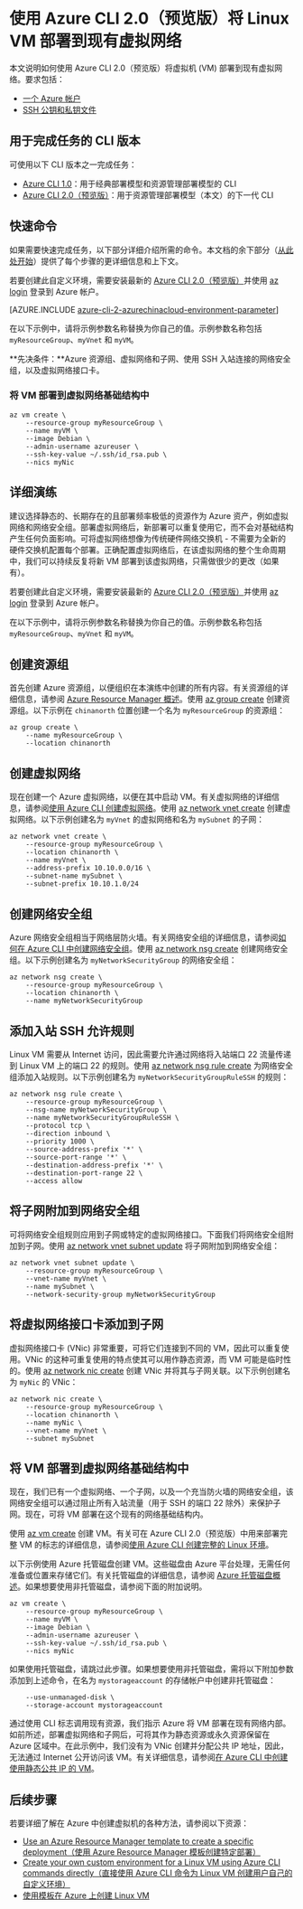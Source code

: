 <properties
    pageTitle="使用 Azure CLI 2.0（预览版）将 Linux VM 部署到现有网络中 | Azure"
    description="了解如何使用 Azure CLI 2.0（预览版）将 Linux 虚拟机部署到现有虚拟网络中"
    services="virtual-machines-linux"
    documentationcenter="virtual-machines"
    author="iainfoulds"
    manager="timlt"
    editor=""
    tags="azure-resource-manager" />
<tags 
    ms.assetid=""
    ms.service="virtual-machines-linux"
    ms.workload="infrastructure"
    ms.tgt_pltfrm="vm-linux"
    ms.devlang="na"
    ms.topic="article"
    ms.date="01/31/2017"
    wacn.date="03/24/2017"
    ms.author="iainfou" />

# 使用 Azure CLI 2.0（预览版）将 Linux VM 部署到现有虚拟网络

本文说明如何使用 Azure CLI 2.0（预览版）将虚拟机 (VM) 部署到现有虚拟网络。要求包括：

- [一个 Azure 帐户](/pricing/1rmb-trial/)
- [SSH 公钥和私钥文件](/documentation/articles/virtual-machines-linux-mac-create-ssh-keys/)

## 用于完成任务的 CLI 版本
可使用以下 CLI 版本之一完成任务：

- [Azure CLI 1.0](/documentation/articles/virtual-machines-linux-deploy-linux-vm-into-existing-vnet-using-cli-nodejs/)：用于经典部署模型和资源管理部署模型的 CLI
- [Azure CLI 2.0（预览版）](#quick-commands)：用于资源管理部署模型（本文）的下一代 CLI

## <a name="quick-commands"></a> 快速命令
如果需要快速完成任务，以下部分详细介绍所需的命令。本文档的余下部分（[从此处开始](#detailed-walkthrough)）提供了每个步骤的更详细信息和上下文。

若要创建此自定义环境，需要安装最新的 [Azure CLI 2.0（预览版）](https://docs.microsoft.com/cli/azure/install-az-cli2)并使用 [az login](https://docs.microsoft.com/cli/azure/#login) 登录到 Azure 帐户。

[AZURE.INCLUDE [azure-cli-2-azurechinacloud-environment-parameter](../../includes/azure-cli-2-azurechinacloud-environment-parameter.md)]

在以下示例中，请将示例参数名称替换为你自己的值。示例参数名称包括 `myResourceGroup`、`myVnet` 和 `myVM`。

**先决条件：**Azure 资源组、虚拟网络和子网、使用 SSH 入站连接的网络安全组，以及虚拟网络接口卡。

### 将 VM 部署到虚拟网络基础结构中

    az vm create \
        --resource-group myResourceGroup \
        --name myVM \
        --image Debian \
        --admin-username azureuser \
        --ssh-key-value ~/.ssh/id_rsa.pub \
        --nics myNic

## <a name="detailed-walkthrough"></a> 详细演练

建议选择静态的、长期存在的且部署频率极低的资源作为 Azure 资产，例如虚拟网络和网络安全组。部署虚拟网络后，新部署可以重复使用它，而不会对基础结构产生任何负面影响。可将虚拟网络想像为传统硬件网络交换机 - 不需要为全新的硬件交换机配置每个部署。正确配置虚拟网络后，在该虚拟网络的整个生命周期中，我们可以持续反复将新 VM 部署到该虚拟网络，只需做很少的更改（如果有）。

若要创建此自定义环境，需要安装最新的 [Azure CLI 2.0（预览版）](https://docs.microsoft.com/cli/azure/install-az-cli2)并使用 [az login](https://docs.microsoft.com/cli/azure/#login) 登录到 Azure 帐户。

在以下示例中，请将示例参数名称替换为你自己的值。示例参数名称包括 `myResourceGroup`、`myVnet` 和 `myVM`。

## 创建资源组

首先创建 Azure 资源组，以便组织在本演练中创建的所有内容。有关资源组的详细信息，请参阅 [Azure Resource Manager 概述](/documentation/articles/resource-group-overview/)。使用 [az group create](https://docs.microsoft.com/cli/azure/group#create) 创建资源组。以下示例在 `chinanorth` 位置创建一个名为 `myResourceGroup` 的资源组：

    az group create \
        --name myResourceGroup \
        --location chinanorth

## 创建虚拟网络

现在创建一个 Azure 虚拟网络，以便在其中启动 VM。有关虚拟网络的详细信息，请参阅[使用 Azure CLI 创建虚拟网络](/documentation/articles/virtual-networks-create-vnet-arm-cli/)。使用 [az network vnet create](https://docs.microsoft.com/cli/azure/network/vnet#create) 创建虚拟网络。以下示例创建名为 `myVnet` 的虚拟网络和名为 `mySubnet` 的子网：

    az network vnet create \
        --resource-group myResourceGroup \
        --location chinanorth \
        --name myVnet \
        --address-prefix 10.10.0.0/16 \
        --subnet-name mySubnet \
        --subnet-prefix 10.10.1.0/24

## 创建网络安全组

Azure 网络安全组相当于网络层防火墙。有关网络安全组的详细信息，请参阅[如何在 Azure CLI 中创建网络安全组](/documentation/articles/virtual-networks-create-nsg-arm-cli/)。使用 [az network nsg create](https://docs.microsoft.com/cli/azure/network/nsg#create) 创建网络安全组。以下示例创建名为 `myNetworkSecurityGroup` 的网络安全组：

    az network nsg create \
        --resource-group myResourceGroup \
        --location chinanorth \
        --name myNetworkSecurityGroup

## 添加入站 SSH 允许规则

Linux VM 需要从 Internet 访问，因此需要允许通过网络将入站端口 22 流量传递到 Linux VM 上的端口 22 的规则。使用 [az network nsg rule create](https://docs.microsoft.com/cli/azure/network/nsg/rule#create) 为网络安全组添加入站规则。以下示例创建名为 `myNetworkSecurityGroupRuleSSH` 的规则：

    az network nsg rule create \
        --resource-group myResourceGroup \
        --nsg-name myNetworkSecurityGroup \
        --name myNetworkSecurityGroupRuleSSH \
        --protocol tcp \
        --direction inbound \
        --priority 1000 \
        --source-address-prefix '*' \
        --source-port-range '*' \
        --destination-address-prefix '*' \
        --destination-port-range 22 \
        --access allow

## 将子网附加到网络安全组

可将网络安全组规则应用到子网或特定的虚拟网络接口。下面我们将网络安全组附加到子网。使用 [az network vnet subnet update](https://docs.microsoft.com/cli/azure/network/vnet/subnet#update) 将子网附加到网络安全组：

    az network vnet subnet update \
        --resource-group myResourceGroup \
        --vnet-name myVnet \
        --name mySubnet \
        --network-security-group myNetworkSecurityGroup

## 将虚拟网络接口卡添加到子网

虚拟网络接口卡 (VNic) 非常重要，可将它们连接到不同的 VM，因此可以重复使用。VNic 的这种可重复使用的特点使其可以用作静态资源，而 VM 可能是临时性的。使用 [az network nic create](https://docs.microsoft.com/cli/azure/network/nic#create) 创建 VNic 并将其与子网关联。以下示例创建名为 `myNic` 的 VNic：

    az network nic create \
        --resource-group myResourceGroup \
        --location chinanorth \
        --name myNic \
        --vnet-name myVnet \
        --subnet mySubnet

## 将 VM 部署到虚拟网络基础结构中

现在，我们已有一个虚拟网络、一个子网，以及一个充当防火墙的网络安全组，该网络安全组可以通过阻止所有入站流量（用于 SSH 的端口 22 除外）来保护子网。现在，可将 VM 部署在这个现有的网络基础结构内。

使用 [az vm create](https://docs.microsoft.com/cli/azure/vm#create) 创建 VM。有关可在 Azure CLI 2.0（预览版）中用来部署完整 VM 的标志的详细信息，请参阅[使用 Azure CLI 创建完整的 Linux 环境](/documentation/articles/virtual-machines-linux-create-cli-complete/)。

以下示例使用 Azure 托管磁盘创建 VM。这些磁盘由 Azure 平台处理，无需任何准备或位置来存储它们。有关托管磁盘的详细信息，请参阅 [Azure 托管磁盘概述](/documentation/articles/storage-managed-disks-overview/)。如果想要使用非托管磁盘，请参阅下面的附加说明。

    az vm create \
        --resource-group myResourceGroup \
        --name myVM \
        --image Debian \
        --admin-username azureuser \
        --ssh-key-value ~/.ssh/id_rsa.pub \
        --nics myNic

如果使用托管磁盘，请跳过此步骤。如果想要使用非托管磁盘，需将以下附加参数添加到上述命令，在名为 `mystorageaccount` 的存储帐户中创建非托管磁盘：

        --use-unmanaged-disk \
        --storage-account mystorageaccount

通过使用 CLI 标志调用现有资源，我们指示 Azure 将 VM 部署在现有网络内部。如前所述，部署虚拟网络和子网后，可将其作为静态资源或永久资源保留在 Azure 区域中。在此示例中，我们没有为 VNic 创建并分配公共 IP 地址，因此，无法通过 Internet 公开访问该 VM。有关详细信息，请参阅[在 Azure CLI 中创建使用静态公共 IP 的 VM](/documentation/articles/virtual-network-deploy-static-pip-arm-cli/)。

## 后续步骤
若要详细了解在 Azure 中创建虚拟机的各种方法，请参阅以下资源：

* [Use an Azure Resource Manager template to create a specific deployment（使用 Azure Resource Manager 模板创建特定部署）](/documentation/articles/virtual-machines-linux-cli-deploy-templates/)
* [Create your own custom environment for a Linux VM using Azure CLI commands directly（直接使用 Azure CLI 命令为 Linux VM 创建用户自己的自定义环境）](/documentation/articles/virtual-machines-linux-create-cli-complete/)
* [使用模板在 Azure 上创建 Linux VM](/documentation/articles/virtual-machines-linux-create-ssh-secured-vm-from-template/)

<!---HONumber=Mooncake_0320_2017-->